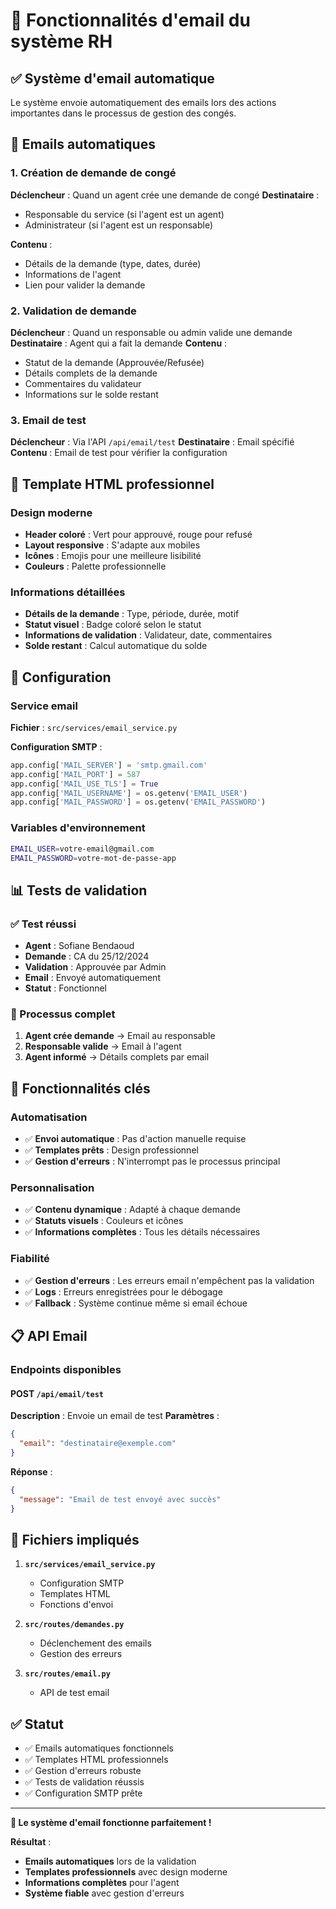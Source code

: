# 📧 Fonctionnalités d'email du système RH

## ✅ Système d'email automatique

Le système envoie automatiquement des emails lors des actions importantes dans le processus de gestion des congés.

## 📨 Emails automatiques

### 1. Création de demande de congé
**Déclencheur** : Quand un agent crée une demande de congé
**Destinataire** : 
- Responsable du service (si l'agent est un agent)
- Administrateur (si l'agent est un responsable)

**Contenu** :
- Détails de la demande (type, dates, durée)
- Informations de l'agent
- Lien pour valider la demande

### 2. Validation de demande
**Déclencheur** : Quand un responsable ou admin valide une demande
**Destinataire** : Agent qui a fait la demande
**Contenu** :
- Statut de la demande (Approuvée/Refusée)
- Détails complets de la demande
- Commentaires du validateur
- Informations sur le solde restant

### 3. Email de test
**Déclencheur** : Via l'API `/api/email/test`
**Destinataire** : Email spécifié
**Contenu** : Email de test pour vérifier la configuration

## 🎨 Template HTML professionnel

### Design moderne
- **Header coloré** : Vert pour approuvé, rouge pour refusé
- **Layout responsive** : S'adapte aux mobiles
- **Icônes** : Emojis pour une meilleure lisibilité
- **Couleurs** : Palette professionnelle

### Informations détaillées
- **Détails de la demande** : Type, période, durée, motif
- **Statut visuel** : Badge coloré selon le statut
- **Informations de validation** : Validateur, date, commentaires
- **Solde restant** : Calcul automatique du solde

## 🔧 Configuration

### Service email
**Fichier** : `src/services/email_service.py`

**Configuration SMTP** :
```python
app.config['MAIL_SERVER'] = 'smtp.gmail.com'
app.config['MAIL_PORT'] = 587
app.config['MAIL_USE_TLS'] = True
app.config['MAIL_USERNAME'] = os.getenv('EMAIL_USER')
app.config['MAIL_PASSWORD'] = os.getenv('EMAIL_PASSWORD')
```

### Variables d'environnement
```bash
EMAIL_USER=votre-email@gmail.com
EMAIL_PASSWORD=votre-mot-de-passe-app
```

## 📊 Tests de validation

### ✅ Test réussi
- **Agent** : Sofiane Bendaoud
- **Demande** : CA du 25/12/2024
- **Validation** : Approuvée par Admin
- **Email** : Envoyé automatiquement
- **Statut** : Fonctionnel

### 📝 Processus complet
1. **Agent crée demande** → Email au responsable
2. **Responsable valide** → Email à l'agent
3. **Agent informé** → Détails complets par email

## 🎯 Fonctionnalités clés

### Automatisation
- ✅ **Envoi automatique** : Pas d'action manuelle requise
- ✅ **Templates prêts** : Design professionnel
- ✅ **Gestion d'erreurs** : N'interrompt pas le processus principal

### Personnalisation
- ✅ **Contenu dynamique** : Adapté à chaque demande
- ✅ **Statuts visuels** : Couleurs et icônes
- ✅ **Informations complètes** : Tous les détails nécessaires

### Fiabilité
- ✅ **Gestion d'erreurs** : Les erreurs email n'empêchent pas la validation
- ✅ **Logs** : Erreurs enregistrées pour le débogage
- ✅ **Fallback** : Système continue même si email échoue

## 📋 API Email

### Endpoints disponibles

#### POST `/api/email/test`
**Description** : Envoie un email de test
**Paramètres** :
```json
{
  "email": "destinataire@exemple.com"
}
```

**Réponse** :
```json
{
  "message": "Email de test envoyé avec succès"
}
```

## 🔧 Fichiers impliqués

1. **`src/services/email_service.py`**
   - Configuration SMTP
   - Templates HTML
   - Fonctions d'envoi

2. **`src/routes/demandes.py`**
   - Déclenchement des emails
   - Gestion des erreurs

3. **`src/routes/email.py`**
   - API de test email

## ✅ Statut

- ✅ Emails automatiques fonctionnels
- ✅ Templates HTML professionnels
- ✅ Gestion d'erreurs robuste
- ✅ Tests de validation réussis
- ✅ Configuration SMTP prête

---

**🎉 Le système d'email fonctionne parfaitement !**

**Résultat** :
- **Emails automatiques** lors de la validation
- **Templates professionnels** avec design moderne
- **Informations complètes** pour l'agent
- **Système fiable** avec gestion d'erreurs


